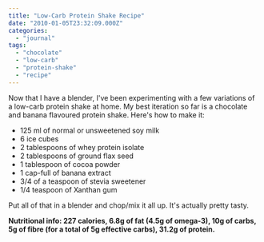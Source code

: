 ```yaml
---
title: "Low-Carb Protein Shake Recipe"
date: "2010-01-05T23:32:09.000Z"
categories: 
  - "journal"
tags: 
  - "chocolate"
  - "low-carb"
  - "protein-shake"
  - "recipe"
---
```


Now that I have a blender, I've been experimenting with a few variations of a low-carb protein shake at home. My best iteration so far is a chocolate and banana flavoured protein shake. Here's how to make it:

- 125 ml of normal or unsweetened soy milk
- 6 ice cubes
- 2 tablespoons of whey protein isolate
- 2 tablespoons of ground flax seed
- 1 tablespoon of cocoa powder
- 1 cap-full of banana extract
- 3/4 of a teaspoon of stevia sweetener
- 1/4 teaspoon of Xanthan gum

Put all of that in a blender and chop/mix it all up. It's actually pretty tasty.

**Nutritional info: 227 calories, 6.8g of fat (4.5g of omega-3), 10g of carbs, 5g of fibre (for a total of 5g effective carbs), 31.2g of protein.**
